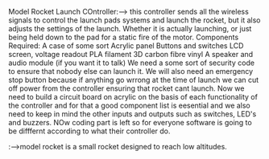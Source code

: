 Model Rocket Launch COntroller:-->
this controller sends all the wireless signals to control the launch pads systems and launch the rocket, but it also adjusts the settings of the launch. Whether it is actually launching, or just being held down to the pad for a static fire of the motor.
Components Required:
A case of some sort
Acrylic panel
Buttons and switches
LCD screen, voltage readout
PLA filament
3D carbon fibre vinyl
A speaker and audio module (if you want it to talk)
We need a some sort of security code to ensure that nobody else can launch it.
We will also need an emergency stop button because if anything go wrrong at the time of launch we can cut off power from the controller ensuring that rocket cant launch.
Now we need to build a circuit board on acrylic on the basis of each functionality of the controller and for that a good component list is eesential and we also need to keep in mind the other inputs and outputs such as switches, LED's and buzzers.
NOw coding part is left so for everyone software is going to be difffernt according to what their controller do.

:-->model rocket is a small rocket designed to reach low altitudes.
